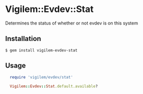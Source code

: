 # Vigilem::Evdev::Stat
  Determines the status of whether or not evdev is on this system

## Installation
    $ gem install vigilem-evdev-stat

## Usage
```ruby
  require 'vigilem/evdev/stat'
  
  Vigilem::Evdev::Stat.default.available?
```